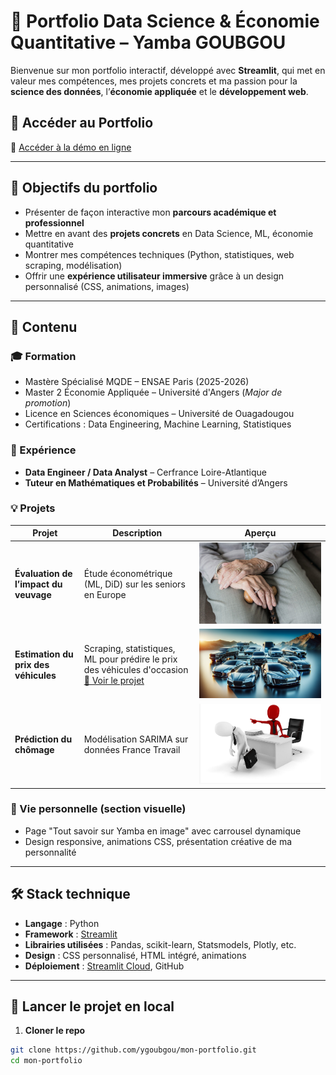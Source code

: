 # 🌟 Portfolio Data Science & Économie Quantitative – Yamba GOUBGOU

Bienvenue sur mon portfolio interactif, développé avec **Streamlit**, qui met en valeur mes compétences, mes projets concrets et ma passion pour la **science des données**, l’**économie appliquée** et le **développement web**.

## 🚀 Accéder au Portfolio

🔗 [Accéder à la démo en ligne](https://ygoubgou-algopy-projetsalgopydossier-pyapp-ifqtbh.streamlit.app)

---

## 📌 Objectifs du portfolio

- Présenter de façon interactive mon **parcours académique et professionnel**
- Mettre en avant des **projets concrets** en Data Science, ML, économie quantitative
- Montrer mes compétences techniques (Python, statistiques, web scraping, modélisation)
- Offrir une **expérience utilisateur immersive** grâce à un design personnalisé (CSS, animations, images)

---

## 🧠 Contenu

### 🎓 Formation
- Mastère Spécialisé MQDE – ENSAE Paris (2025-2026)
- Master 2 Économie Appliquée – Université d'Angers (*Major de promotion*)
- Licence en Sciences économiques – Université de Ouagadougou
- Certifications : Data Engineering, Machine Learning, Statistiques

### 💼 Expérience
- **Data Engineer / Data Analyst** – Cerfrance Loire-Atlantique
- **Tuteur en Mathématiques et Probabilités** – Université d’Angers

### 💡 Projets

| Projet | Description | Aperçu |
|-------|-------------|--------|
| **Évaluation de l’impact du veuvage** | Étude économétrique (ML, DiD) sur les seniors en Europe | ![veuvage](https://raw.githubusercontent.com/ygoubgou/share.py/refs/heads/master/graphiques/veuvage.jpg) |
| **Estimation du prix des véhicules** | Scraping, statistiques, ML pour prédire le prix des véhicules d'occasion [🔗 Voir le projet](https://ygoubgou-algopy-projetsalgopydossier-pyapp-ifqtbh.streamlit.app/) | ![voitures](https://raw.githubusercontent.com/ygoubgou/share.py/refs/heads/master/graphiques/voitures.png) |
| **Prédiction du chômage** | Modélisation SARIMA sur données France Travail | ![chômage](https://raw.githubusercontent.com/ygoubgou/share.py/refs/heads/master/graphiques/chomage.png) |

### 🧬 Vie personnelle (section visuelle)
- Page "Tout savoir sur Yamba en image" avec carrousel dynamique
- Design responsive, animations CSS, présentation créative de ma personnalité

---

## 🛠️ Stack technique

- **Langage** : Python
- **Framework** : [Streamlit](https://streamlit.io/)
- **Librairies utilisées** : Pandas, scikit-learn, Statsmodels, Plotly, etc.
- **Design** : CSS personnalisé, HTML intégré, animations
- **Déploiement** : [Streamlit Cloud](https://streamlit.io/cloud), GitHub

---

## 🔧 Lancer le projet en local

1. **Cloner le repo**
```bash
git clone https://github.com/ygoubgou/mon-portfolio.git
cd mon-portfolio
